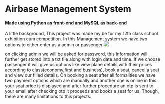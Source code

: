 # Airbase Management System 
<body>
  <div> <b>Made using Python as front-end and MySQL as back-end</b></div>
</br> <div> A little background, This project was made my be for my 12th class school exhibition cum competition. In this Management system we have two options to either enter as a admin or passenger
<img src="file:///C:/Users/Mousami%20Ghosh/Downloads/Screenshot%202024-11-17%20120751.jpg">
  
on clicking admin we will be asked for password, this information will further get stored into a txt file along with login date and time. If we choose passenger it will give us options like view plane details with their prices according to class(economy,first and business), book a seat, cancel a seat and view our filled details. On booking a seat after all formalities we have two payment options which are manually and another one is online in this your seat price is displayed and after further procedure an otp is sent to your email after checking otp it proceeds and books a seat for us. Though, there are many limitations to this projects.</div>
</body>
